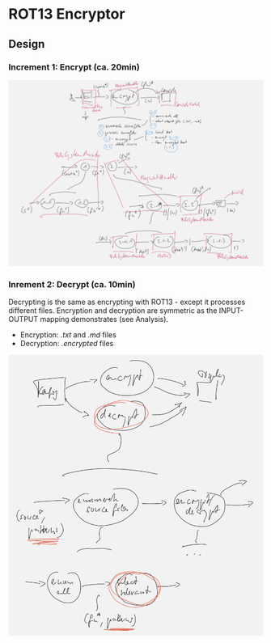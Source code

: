 # ROT13 Encryptor
## Design
### Increment 1: Encrypt (ca. 20min)
![](images/design_encrypt.png)
### Inrement 2: Decrypt (ca. 10min)
Decrypting is the same as encrypting with ROT13 - except it processes different files. Encryption and decryption are symmetric as the INPUT-OUTPUT mapping demonstrates (see Analysis).

* Encryption: *.txt* and *.md* files
* Decryption: *.encrypted* files

![](images/design_decrypt.png)